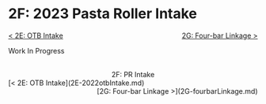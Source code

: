 <style>
.right{
    float:right;
}
.center{
    text-align:center;
}

.left{
    float:left;
}
</style>

# 2F: 2023 Pasta Roller Intake

<span class="left">[< 2E: OTB Intake](2E-2022otbIntake.md)</span> <span class="right">[2G: Four-bar Linkage >](2G-fourbarLinkage.md)</span>
<br>

Work In Progress

<br>
<center>2F: PR Intake</center> 
<span class="left">[< 2E: OTB Intake](2E-2022otbIntake.md)</span> <span class="right">[2G: Four-bar Linkage >](2G-fourbarLinkage.md)</span>
<br>
<br>